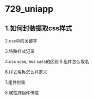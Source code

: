 # 729_uniapp

## 1.如何封装提取css样式

2.css中的关键字

3.特殊样式记录

4.css scss,less sass的区别
5.组件怎么取名

6.样式名称怎么样定义

7.组件封装

8.属性跨组件传递